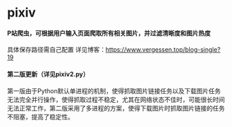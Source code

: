 # pixiv
#### P站爬虫，可根据用户输入页面爬取所有相关图片，并过滤清晰度和图片热度
具体保存路径需自己配置
详见博客：<https://www.vergessen.top/blog-single?19>
#### 第二版更新（详见pixiv2.py）
第一版由于Python默认单进程的机制，使得抓取图片链接任务以及下载图片任务无法完全并行操作，使得抓取过程不稳定，尤其在网络状态不佳时，可能很长时间无法正常工作，第二版采用了多进程的方案，使得下载图片时抓取图片链接的任务不阻塞，提高了稳定性。

